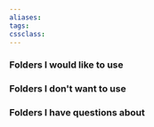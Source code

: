 ```yaml
---
aliases:
tags: 
cssclass:
---
```


### Folders I would like to use
### Folders I don't want to use
### Folders I have questions about


